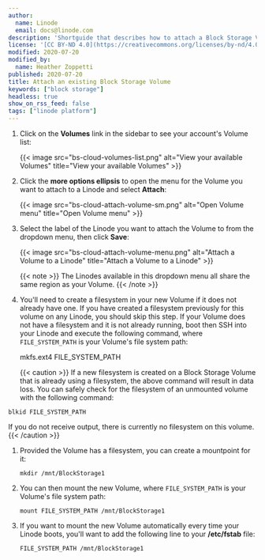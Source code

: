 ```yaml
---
author:
  name: Linode
  email: docs@linode.com
description: 'Shortguide that describes how to attach a Block Storage Volume that was previously created and configured to a Linode.'
license: '[CC BY-ND 4.0](https://creativecommons.org/licenses/by-nd/4.0)'
modified: 2020-07-20
modified_by:
  name: Heather Zoppetti
published: 2020-07-20
title: Attach an existing Block Storage Volume
keywords: ["block storage"]
headless: true
show_on_rss_feed: false
tags: ["linode platform"]
---
```


1.  Click on the **Volumes** link in the sidebar to see your account's Volume list:

    {{< image src="bs-cloud-volumes-list.png" alt="View your available Volumes" title="View your available Volumes" >}}

1.  Click the **more options ellipsis** to open the menu for the Volume you want to attach to a Linode and select **Attach**:

    {{< image src="bs-cloud-attach-volume-sm.png" alt="Open Volume menu" title="Open Volume menu" >}}

1.  Select the label of the Linode you want to attach the Volume to from the dropdown menu, then click **Save**:

    {{< image src="bs-cloud-attach-volume-menu.png" alt="Attach a Volume to a Linode" title="Attach a Volume to a Linode" >}}

    {{< note >}}
The Linodes available in this dropdown menu all share the same region as your Volume.
{{< /note >}}

1.   You'll need to create a filesystem in your new Volume if it does not already have one. If you have created a filesystem previously for this volume on any Linode, you should skip this step. If your Volume does not have a filesystem and it is not already running, boot then SSH into your Linode and execute the following command, where `FILE_SYSTEM_PATH` is your Volume's file system path:

        mkfs.ext4 FILE_SYSTEM_PATH

      {{< caution >}}
If a new filesystem is created on a Block Storage Volume that is already using a filesystem, the above command will result in data loss. You can safely check for the filesystem of an unmounted volume with the following command:

    blkid FILE_SYSTEM_PATH

If you do not receive output, there is currently no filesystem on this volume.
{{< /caution >}}

1.  Provided the Volume has a filesystem, you can create a mountpoint for it:

        mkdir /mnt/BlockStorage1

1.  You can then mount the new Volume, where `FILE_SYSTEM_PATH` is your Volume's file system path:

        mount FILE_SYSTEM_PATH /mnt/BlockStorage1

1.  If you want to mount the new Volume automatically every time your Linode boots, you'll want to add the following line to your **/etc/fstab** file:

        FILE_SYSTEM_PATH /mnt/BlockStorage1
